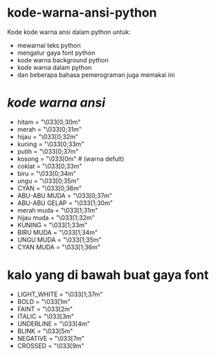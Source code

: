 # kode-warna-ansi-python
Kode kode warna ansi dalam python untuk:
* mewarnai teks python
* mengatur gaya font python
* kode warna background python 
* kode warna dalam python
* dan beberapa bahasa pemerograman juga memakai ini

# *kode warna ansi*
* hitam  = "\033[0;30m" 
* merah  = "\033[0;31m" 
* hijau  = "\033[0;32m" 
* kuning = "\033[0;33m" 
* putih  = "\033[0;37m"
* kosong = "\033[0m" # (warna defult)
*  coklat = "\033[0;33m"
* biru   = "\033[0;34m"
*  ungu   = "\033[0;35m"
*  CYAN = "\033[0;36m"
*  ABU-ABU MUDA = "\033[0;37m"
*  ABU-ABU GELAP = "\033[1;30m"
*  merah muda = "\033[1;31m"
*  hijau muda = "\033[1;32m"
*  KUNING = "\033[1;33m"
*  BIRU MUDA = "\033[1;34m"
*  UNGU MUDA = "\033[1;35m"
*  CYAN MUDA = "\033[1;36m"
# kalo yang di bawah buat gaya font
 * LIGHT_WHITE = "\033[1;37m"
*  BOLD = "\033[1m"
 * FAINT = "\033[2m"
*  ITALIC = "\033[3m"
*  UNDERLINE = "\033[4m"
*  BLINK = "\033[5m"
 * NEGATIVE = "\033[7m"
 * CROSSED = "\033[9m"


